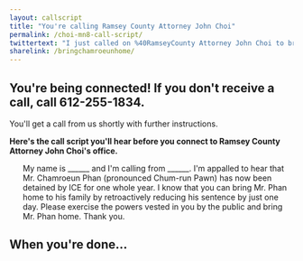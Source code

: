 ```yaml
---
layout: callscript
title: "You're calling Ramsey County Attorney John Choi"
permalink: /choi-mn8-call-script/
twittertext: "I just called on %40RamseyCounty Attorney John Choi to bring Chamroeun Phan home. Call%3A"
sharelink: /bringchamroeunhome/
---
```


## You're being connected! If you don't receive a call, call 612-255-1834.

You'll get a call from us shortly with further instructions.

__Here's the call script you'll hear before you connect to Ramsey County Attorney John Choi's office.__

<div class="featurebox">
<ul class="script">
My name is ______ and I'm calling from ______.
I'm appalled to hear that Mr. Chamroeun Phan (pronounced Chum-run Pawn) has now been detained by ICE for one whole year. I know that you can bring Mr. Phan home to his family by retroactively reducing his sentence by just one day.
Please exercise the powers vested in you by the public and bring Mr. Phan home.
Thank you.
</ul>
</div>

## When you're done...
